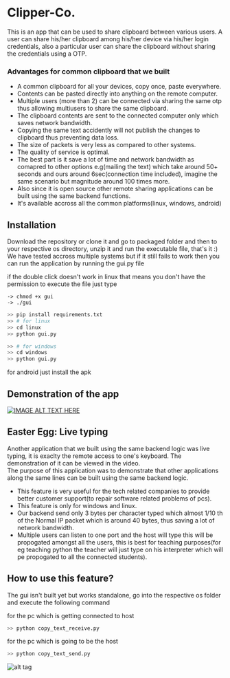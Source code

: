 
# Clipper-Co.
This is an app that can be used to share clipboard between various users. A user can share his/her clipboard among his/her device via his/her login credentials, also a particular user can share the clipboard without sharing the credentials using a OTP.  

### Advantages for common clipboard that we built
* A common clipboard for all your devices, copy once, paste everywhere.
* Contents can be pasted directly into anything on the remote computer.
* Multiple users (more than 2) can be connected via sharing the same otp thus allowing multiusers to share the same clipboard.
* The clipboard contents are sent to the connected computer only which saves network bandwidth.
* Copying the same text accidently will not publish the changes to clipboard thus preventing data loss.
* The size of packets is very less as compared to other systems.
* The quality of service is optimal.
* The best part is it save a lot of time and network bandwidth as comapred to other options e.g(mailing the text) which take around 50+ seconds and ours around 6sec(connection time included), imagine the same scenario but magnitude around 100 times more.
* Also since it is open source other remote sharing applications can be built using the same backend functions.
* It's available accross all the common platforms(linux, windows, android)


##  Installation
Download the repository or clone it and go to packaged folder and then to your respective os directory, unzip it and run the executable file, that's it :)  
We have tested accross multiple systems but if it still fails to work then you can run the application by running the gui.py file

if the double click doesn't work in linux that means you don't have the permission to execute the file just type
```
-> chmod +x gui
-> ./gui
```

```python
>> pip install requirements.txt
>> # for linux
>> cd linux
>> python gui.py

>> # for windows
>> cd windows
>> python gui.py
```  
for android just install the apk

## Demonstration of the app
[![IMAGE ALT TEXT HERE](https://img.youtube.com/vi/Cjaeqb0LmwI&feature=youtu.be/0.jpg)](https://www.youtube.com/watch?v=Cjaeqb0LmwI&feature=youtu.be)  

## Easter Egg: Live typing
Another application that we built using the same backend logic was live typing, it is exaclty the remote access to one's keyboard. The demonstration of it can be viewed in the video.  
The purpose of this application was to demonstrate that other applications along the same lines can be built using the same backend logic.

* This feature is very useful for the tech related companies to provide better customer support(to repair software related problems of pcs).
* This feature is only for windows and linux.
* Our backend send only 3 bytes per character typed which almost 1/10 th of the Normal IP packet which is around 40 bytes, thus saving a lot of network bandwidth.
* Multiple users can listen to one port and the host will type this will be propogated amongst all the users, this is best for teaching purposes(for eg teaching python the teacher will just type on his interpreter which will pe propogated to all the connected students).

## How to use this feature?
The gui isn't built yet but works standalone, go into the respective os folder and execute the following command

for the pc which is getting connected to host

```python
>> python copy_text_receive.py
```
for the pc which is going to be the host

```python
>> python copy_text_send.py
```


![alt tag](https://github.com/dharinparekh/Clipper-Co./blob/master/design/final_new.png) <br />
